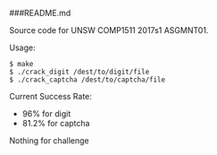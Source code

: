 ###README.md

Source code for UNSW COMP1511 2017s1 ASGMNT01.

Usage:

    $ make
    $ ./crack_digit /dest/to/digit/file
    $ ./crack_captcha /dest/to/captcha/file


Current Success Rate:
- 96% for digit
- 81.2% for captcha


Nothing for challenge
